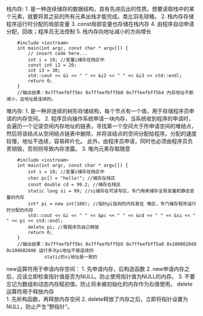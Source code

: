 栈内存:  1. 是一种连续储存的数据结构，具有先进后出的性质。想要读取栈中的某个元素，就要将其之前的所有元素出栈才能完成。类比羽毛球桶。
        2. 栈内存存储程序运行时分配的局部变量
        3. const局部变量也存储在栈内存
        4. 由程序自动申请分配，回收；程序员无法控制
        5. 栈内存向地址减小的方向增长
        
        #include <iostream>
        int main(int argc, const char * argv[]) {
            // insert code here...
            int i = 10; //变量i储存在栈区中
            const int i2 = 20;
            int i3 = 30;
            std::cout << &i << " " << &i2 << " " << &i3 << std::endl;
            return 0;
        }
        //输出结果：0x7ffeefbff5bc 0x7ffeefbff5b8 0x7ffeefbff5b4 内存地址不断减小，且地址是连续的。
        
堆内存: 1. 是一种非连续的树形存储结构，每个节点有一个值，用于存储程序员申请的内存空间。
       2. 程序员向操作系统申请一块内存，当系统收到程序的申请时，会遍历一个记录空闲内存地址的链表，寻找第一个空间大于所申请空间的堆结点，
         然后将该结点从空闲结点链表中删除，并将该结点的空间分配给程序。分配的速度较慢，地址不连续，容易碎片化。
         此外，由程序员申请，同时也必须由程序员负责销毁，否则则导致内存泄露。
       3. 堆内元素存取随意
       
        #include <iostream>
        int main(int argc, const char * argv[]) {
            int i = 10; //变量i储存在栈区中
            char pc[] = "hello!"; //储存在栈区
            const double cd = 99.2; //储存在栈区
            static long si = 99; //si储存在可读写区，专门用来储存全局变量和静态变量的内存
            int* pi = new int(100); //指针pi指向的内存是在 堆区，专门储存程序运行时分配的内存
            std::cout << &i << " " << &pc << " " << &cd << " " << &si << " " << pi << std::endl;
            delete pi; //需程序员自己释放
            return 0;
        }
        //输出结果：0x7ffeefbff5bc 0x7ffeefbff5b5 0x7ffeefbff5a8 0x1000020d8 0x100602600 运行多次pi地址不是连续的
                  static的si地址是一致的

new运算符用于申请内存空间：
        1. 先申请内存，后构造函数
        2. new申请内存之后，应该立即检查指针值是否为NULL。防止使用指针值为NULL的内存。
        3. 不要忘记为数组和动态内存赋初值。防止将未被初始化的内存作为右值使用。
delete运算符用于释放内存      
        1. 先析构函数，再释放内存空间
        2. delete释放了内存之后，立即将指针设置为NULL，防止产生“野指针”。
